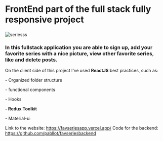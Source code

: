 <h1>FrontEnd part of the full stack fully responsive project</h1>
<h3></h3>
<h4></h4>

![seriesss](https://user-images.githubusercontent.com/101361880/192151925-c42a8d3d-c6c6-4ddc-ae85-a076a9a08f53.gif)

<h3>In this fullstack application you are able to sign up, add your favorite series with a nice picture, view other favorite series, like and delete posts.</h3>

On the client side of this project I've used <b>ReactJS</b> best practices, such as:
<p>- Organized folder structure</p>
<p>- functional components </p>
<p>- Hooks</p>
<p><b> - Redux Toolkit</b></p>
<p>- Material-ui </p>

Link to the website: https://favseriesapp.vercel.app/
Code for the backend: https://github.com/pabllot/favseriesbackend
